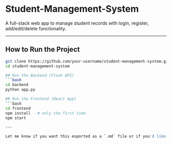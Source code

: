 # Student-Management-System

A full-stack web app to manage student records with login, register, add/edit/delete functionality.

---

## How to Run the Project

```bash
git clone https://github.com/your-username/student-management-system.git
cd student-management-system

## Run the Backend (Flask API)
```bash
cd backend
python app.py

## Run the Frontend (React App)
```bash
cd frontend
npm install   # only the first time
npm start

---

Let me know if you want this exported as a `.md` file or if you'd like a ZIP-ready project structure too.



